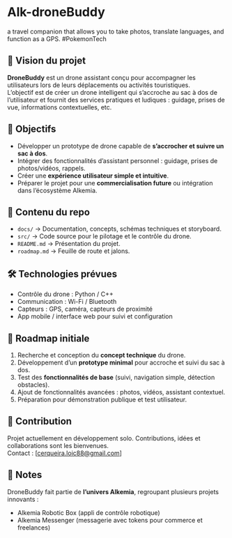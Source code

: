 # Alk-droneBuddy
a travel companion that allows you to take photos, translate languages, and function as a GPS. #PokemonTech


## 🚀 Vision du projet
**DroneBuddy** est un drone assistant conçu pour accompagner les utilisateurs lors de leurs déplacements ou activités touristiques.  
L’objectif est de créer un drone intelligent qui s’accroche au sac à dos de l’utilisateur et fournit des services pratiques et ludiques : guidage, prises de vue, informations contextuelles, etc.

## 🎯 Objectifs
- Développer un prototype de drone capable de **s’accrocher et suivre un sac à dos**.  
- Intégrer des fonctionnalités d’assistant personnel : guidage, prises de photos/vidéos, rappels.  
- Créer une **expérience utilisateur simple et intuitive**.  
- Préparer le projet pour une **commercialisation future** ou intégration dans l’écosystème Alkemia.

## 📂 Contenu du repo
- `docs/` → Documentation, concepts, schémas techniques et storyboard.  
- `src/` → Code source pour le pilotage et le contrôle du drone.  
- `README.md` → Présentation du projet.  
- `roadmap.md` → Feuille de route et jalons.

## 🛠 Technologies prévues
- Contrôle du drone : Python / C++  
- Communication : Wi-Fi / Bluetooth  
- Capteurs : GPS, caméra, capteurs de proximité  
- App mobile / interface web pour suivi et configuration

## 📅 Roadmap initiale
1. Recherche et conception du **concept technique** du drone.  
2. Développement d’un **prototype minimal** pour accroche et suivi du sac à dos.  
3. Test des **fonctionnalités de base** (suivi, navigation simple, détection obstacles).  
4. Ajout de fonctionnalités avancées : photos, vidéos, assistant contextuel.  
5. Préparation pour démonstration publique et test utilisateur.

## 🤝 Contribution
Projet actuellement en développement solo. Contributions, idées et collaborations sont les bienvenues.  
Contact : [cerqueira.loic88@gmail.com]

## 📌 Notes
DroneBuddy fait partie de **l’univers Alkemia**, regroupant plusieurs projets innovants :  
- Alkemia Robotic Box (appli de contrôle robotique)  
- Alkemia Messenger (messagerie avec tokens pour commerce et freelances)
